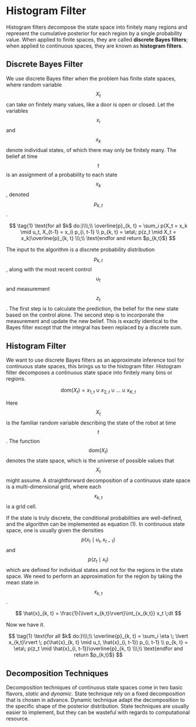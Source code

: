 # Histogram Filter

Histogram filters decompose the state space into finitely many regions and represent the cumulative posterior for each region by a single probability value. When applied to finite spaces, they are called **discrete Bayes filters**; when applied to continuous spaces, they are known as **histogram filters**.

## Discrete Bayes Filter

We use discrete Bayes filter when the problem has finite state spaces, where random variable $$X_t$$ can take on finitely many values, like a door is open or closed. Let the variables $$x_i$$ and $$x_k$$ denote individual states, of which there may only be finitely many. The belief at time $$t$$ is an assignment of a probability to each state $$x_k$$, denoted $$p_{k, t}$$. 

$$
\tag{1} \text{for all $k$ do:}\\\;\\
\overline{p}_{k, t} = \sum_i p(X_t = x_k \mid u_t, X_{t-1} = x_i) p_{i, t-1} \\
p_{k, t} = \eta\; p(z_t \mid X_t = x_k)\overline{p}_{k, t} \\\;\\
\text{endfor and return $p_{k,t}$}
$$

The input to the algorithm is a discrete probability distribution $$p_{k, t}$$, along with the most recent control $$u_t$$ and measurement $$z_t$$. The first step is to calculate the prediction, the belief for the new state based on the control alone. The second step is to incorporate the measurement and update the new belief. This is exactly identical to the Bayes filter except that the integral has been replaced by a discrete sum.

## Histogram Filter

We want to use discrete Bayes filters as an approximate inference tool for continuous state spaces, this brings us to the histogram filter. Histogram filter decomposes a continuous state space into finitely many bins or regions.

$$
\text{dom}(X_t) = x_{1, t} \cup x_{2, t} \cup ... \cup x_{K, t}
$$

Here $$X_t$$ is the familiar random variable describing the state of the robot at time $$t$$. The function $$\text{dom}(X_t)$$ denotes the state space, which is the universe of possible values that $$X_t$$ might assume. A straightforward decomposition of a continuous state space is a multi-dimensional grid, where each $$x_{k,t}$$ is a grid cell. 

If the state is truly discrete, the conditional probabilities are well-defined, and the algorithm can be implemented as equation \(1\). In continuous state space, one is usually given the densities $$p(x_t \mid u_t, x_{t-1})$$ and $$p(z_t \mid x_t)$$ which are defined for individual states and not for the regions in the state space. We need to perform an approximation for the region by taking the mean state in $$x_{k, t}$$.

$$
\hat{x}_{k, t} = \frac{1}{\lvert x_{k,t}\rvert}\int_{x_{k,t}} x_t \;dt
$$

Now we have it.

$$
\tag{1} \text{for all $k$ do:}\\\;\\
\overline{p}_{k, t} = \sum_i \eta \; \lvert x_{k,t}\rvert \; p(\hat{x}_{k, t} \mid u_t, \hat{x}_{i, t-1}) p_{i, t-1} \\
p_{k, t} = \eta\; p(z_t \mid \hat{x}_{i, t-1})\overline{p}_{k, t} \\\;\\
\text{endfor and return $p_{k,t}$}
$$

## Decomposition Techniques

Decomposition techniques of continuous state spaces come in two basic flavors, _static_ and _dynamic_. State technique rely on a fixed decomposition that is chosen in advance. Dynamic technique adapt the decomposition to the specific shape of the posterior distribution. State techniques are usually easier to implement, but they can be wasteful with regards to computational resource.

